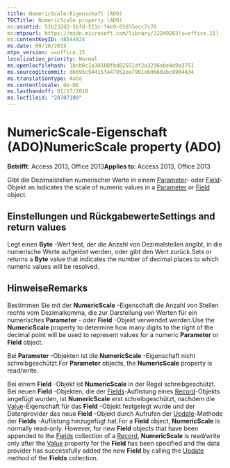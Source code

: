 ```yaml
---
title: NumericScale-Eigenschaft (ADO)
TOCTitle: NumericScale property (ADO)
ms:assetid: 51b232d2-5bfd-521c-f4e9-65655ecc7c70
ms:mtpsurl: https://msdn.microsoft.com/library/JJ249263(v=office.15)
ms:contentKeyID: 48544824
ms.date: 09/18/2015
mtps_version: v=office.15
localization_priority: Normal
ms.openlocfilehash: 1bcb0c1a38108fbd02551df2a3296abe4d9a3791
ms.sourcegitcommit: d6695c94415fa47952ee7961a69660abc0904434
ms.translationtype: Auto
ms.contentlocale: de-DE
ms.lasthandoff: 01/17/2019
ms.locfileid: "28707108"
---
```

# <a name="numericscale-property-ado"></a><span data-ttu-id="905d9-102">NumericScale-Eigenschaft (ADO)</span><span class="sxs-lookup"><span data-stu-id="905d9-102">NumericScale property (ADO)</span></span>


<span data-ttu-id="905d9-103">**Betrifft**: Access 2013, Office 2013</span><span class="sxs-lookup"><span data-stu-id="905d9-103">**Applies to**: Access 2013, Office 2013</span></span>

<span data-ttu-id="905d9-104">Gibt die Dezimalstellen numerischer Werte in einem [Parameter](parameter-object-ado.md)- oder [Field](field-object-ado.md)-Objekt an.</span><span class="sxs-lookup"><span data-stu-id="905d9-104">Indicates the scale of numeric values in a [Parameter](parameter-object-ado.md) or [Field](field-object-ado.md) object.</span></span>

## <a name="settings-and-return-values"></a><span data-ttu-id="905d9-105">Einstellungen und Rückgabewerte</span><span class="sxs-lookup"><span data-stu-id="905d9-105">Settings and return values</span></span>

<span data-ttu-id="905d9-106">Legt einen **Byte** -Wert fest, der die Anzahl von Dezimalstellen angibt, in die numerische Werte aufgelöst werden, oder gibt den Wert zurück.</span><span class="sxs-lookup"><span data-stu-id="905d9-106">Sets or returns a **Byte** value that indicates the number of decimal places to which numeric values will be resolved.</span></span>

## <a name="remarks"></a><span data-ttu-id="905d9-107">Hinweise</span><span class="sxs-lookup"><span data-stu-id="905d9-107">Remarks</span></span>

<span data-ttu-id="905d9-108">Bestimmen Sie mit der **NumericScale** -Eigenschaft die Anzahl von Stellen rechts vom Dezimalkomma, die zur Darstellung von Werten für ein numerisches **Parameter** - oder **Field** -Objekt verwendet werden.</span><span class="sxs-lookup"><span data-stu-id="905d9-108">Use the **NumericScale** property to determine how many digits to the right of the decimal point will be used to represent values for a numeric **Parameter** or **Field** object.</span></span>

<span data-ttu-id="905d9-109">Bei **Parameter** -Objekten ist die **NumericScale** -Eigenschaft nicht schreibgeschützt.</span><span class="sxs-lookup"><span data-stu-id="905d9-109">For **Parameter** objects, the **NumericScale** property is read/write.</span></span>

<span data-ttu-id="905d9-p101">Bei einem **Field** -Objekt ist **NumericScale** in der Regel schreibgeschützt. Bei neuen **Field** -Objekten, die der [Fields](fields-collection-ado.md)-Auflistung eines [Record](record-object-ado.md)-Objekts angefügt wurden, ist **NumericScale** erst schreibgeschützt, nachdem die [Value](value-property-ado.md)-Eigenschaft für das **Field** -Objekt festgelegt wurde und der Datenprovider das neue **Field** -Objekt durch Aufrufen der [Update](update-method-ado.md)-Methode der **Fields** -Auflistung hinzugefügt hat.</span><span class="sxs-lookup"><span data-stu-id="905d9-p101">For a **Field** object, **NumericScale** is normally read-only. However, for new **Field** objects that have been appended to the [Fields](fields-collection-ado.md) collection of a [Record](record-object-ado.md), **NumericScale** is read/write only after the [Value](value-property-ado.md) property for the **Field** has been specified and the data provider has successfully added the new **Field** by calling the [Update](update-method-ado.md) method of the **Fields** collection.</span></span>

